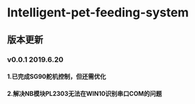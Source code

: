 # Intelligent-pet-feeding-system

## 版本更新

### v0.0.1   2019.6.20

#### 1.已完成SG90舵机控制，但还需优化
#### 2.解决NB模块PL2303无法在WIN10识别串口COM的问题
